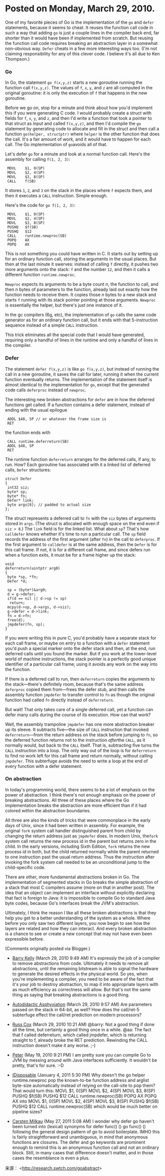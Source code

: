 # Posted on Monday, March 29, 2010. 

One of my favorite pieces of Go is the implementation of the `go` and `defer` statements, because it seems to cheat. It reuses the function call code in such a way that adding `go` is just a couple lines in the compiler back end, far shorter than it would have been if implemented from scratch. But reusing the function call code requires breaking an abstraction layer in a somewhat non-obvious way. `Defer` cheats in a few more interesting ways too. (I'm not claiming responsibility for any of this clever code. I believe it's all due to Ken Thompson.)

### Go

In Go, the statement `go f(x,y,z)` starts a new goroutine running the function call `f(x,y,z)`. The values of `f`, `x`, `y`, and `z` are all computed in the original goroutine: it is only the execution of `f` that happens in the new goroutine.

Before we go on, stop for a minute and think about how you'd implement this if you were generating C code. I would probably create a struct with fields for `f`, `x`, `y`, and `z`, and then I'd write a function that took a pointer to that struct as input and called `f(x,y,z)`, and then I'd compile the `go` statement by generating code to allocate and fill in the struct and then call a function `go(helper, structptr)` where `helper` is the other function that does the call. It's a fair amount of work, and it would have to happen for each call. The Go implementation of `go`avoids all of that.

Let's defer `go` for a minute and look at a normal function call. Here's the assembly for calling `f(1, 2, 3)`:

```
 MOVL    $1, 0(SP)
 MOVL    $2, 4(SP)
 MOVL    $3, 8(SP)
 CALL    f(SB)

```

It stores `1`, `2`, and `3` on the stack in the places where `f` expects them, and then it executes a `CALL` instruction. Simple enough.

Here's the code for `go f(1, 2, 3)`:

```
 MOVL    $1, 0(SP)
 MOVL    $2, 4(SP)
 MOVL    $3, 8(SP)
 PUSHQ   $f(SB)
 PUSHQ   $12
 CALL    runtime.newproc(SB)
 POPQ    AX
 POPQ    AX

```

This is not something you could have written in C. It starts out by setting up for an ordinary function call, storing the arguments in the usual places. But then at the last minute it swerves: instead of calling `f` directly, it pushes two more arguments onto the stack: `f` and the number `12`, and then it calls a different function `runtime.newproc`.

`Newproc` expects its arguments to be a byte count *n*, the function to call, and then *n* bytes of parameters to the function, already laid out exactly how the function needs to receive them. It copies those *n* bytes to a new stack and starts `f` running with its stack pointer pointing at those arguments. `Newproc` is essentially the helper, but there's just one instance of it.

In the gc compilers (6g, etc), the implementation of `go` calls the same code generator as for an ordinary function call, but it ends with that 5-instruction sequence instead of a simple `CALL` instruction.

This trick eliminates all the special code that I would have generated, requiring only a handful of lines in the runtime and only a handful of lines in the compiler.

### Defer

The statement `defer f(x,y,z)` is like `go f(x,y,z)`, but instead of running the call in a new goroutine, it saves the call for later, running it when the current function eventually returns. The implementation of the statement itself is almost identical to the implementation for `go`, except that the generated code calls `deferproc` instead of `newproc`.

The interesting new broken abstractions for `defer` are in how the deferred functions get called. If a function contains a defer statement, instead of ending with the usual epilogue

```
 ADDL $48, SP // or whatever the frame size is
 RET

```

the function ends with

```
 CALL runtime.deferreturn(SB)
 ADDL $48, SP
 RET

```

The runtime function `deferreturn` arranges for the deferred calls, if any, to run. How? Each goroutine has associated with it a linked list of deferred calls, `Defer` structures:

```
struct Defer
{
 int32 siz;
 byte* sp;
 byte* fn;
 Defer* link;
 byte args[8]; // padded to actual size
};

```

The struct represents a deferred call to `fn` with the `siz` bytes of arguments stored in `args`. (The struct is allocated with enough space on the end even if `siz > 8`.) The `link` field is for the linked list. What about `sp`? That's how `calldefer` knows whether it's time to run a particular call. The `sp` field records the address of the first argument (after `fn`) in the call to `deferproc`. If the first argument to `calldefer` is at the same address, then the `Defer` is for this call frame. If not, it is for a different call frame, and since defers run when a function exits, it must be for a frame higher up the stack:

```
void
deferreturn(uintptr arg0)
{
 byte *sp, *fn;
 Defer *d;

 sp = (byte*)&arg0;
 d = g->defer;
 if(d == nil || d->sp != sp)
  return;
 mcpy(d->sp, d->args, d->siz);
 g->defer = d->link;
 fn = d->fn;
 free(d);
 jmpdefer(fn, sp);
}

```

If you were writing this in pure C, you'd probably have a separate stack for each call frame, or maybe on entry to a function with a `defer` statement you'd push a special marker onto the defer stack and then, at the end, run deferred calls until you found the marker. But if you work at the lower-level world of machine instructions, the stack pointer is a perfectly good unique identifier of a particular call frame; using it avoids any work on the way into the function.

If there is a deferred call to run, then `deferreturn` copies the arguments to the stack—there's definitely room, because that's the same address `deferproc` copied them from—frees the defer stub, and then calls the assembly function `jmpdefer` to transfer control to `fn` as though the original function had called `fn` directly instead of `deferreturn`.

But wait! That only takes care of a single deferred call, yet a function can defer many calls during the course of its execution. How can that work?

Well, the assembly trampoline `jmpdefer` has one more abstraction breaker up its sleeve. It subtracts five—the size of `CALL` instruction that invoked `deferreturn`—from the return address on the stack before jumping to `fn`, so the deferred function returns not to the instruction *after*the `CALL`, as it normally would, but back to the `CALL` itself. That is, subtracting five turns the `CALL` instruction into a loop. The only way out of the loop is for `deferreturn` to find no work left for this call frame and return normally, without calling `jmpdefer`. This subterfuge avoids the need to write a loop at the end of every function with a defer statement.

### On abstraction

In today's programming world, there seems to be a lot of emphasis on the power of abstraction. I think there's not enough emphasis on the power of breaking abstractions. All three of these places where the Go implementation breaks the abstraction are more efficient than if it had colored within the abstraction boundaries.

All three are also the kinds of tricks that were commonplace in the early days of Unix, since it had been written in assembly. For example, the original `fork` system call handler distinguished parent from child by changing the return address just as `jmpdefer` does. In modern Unix, the`fork` system call returns the new process id in the parent but returns zero in the child. In the early versions, including Sixth Edition, `fork` returns the new process id in both, but the child returned normally while the parent returned to one instruction past the usual return address. Thus the instruction after invoking the fork system call needed to be an unconditional jump to the child-specific code.

There are other, more fundamental abstractions broken in Go. The implementation of segmented stacks in Go breaks the simple abstraction of a stack that most C compilers assume (more on that in another post). The idea that an object can implement an interface without explicitly declaring that fact is foreign to Java: it is impossible to compile Go to standard Java byte codes, because Go's interfaces break the JVM's abstraction.

Ultimately, I think the reason I like all these broken abstractions is that they help you get to a better understanding of the system as a whole. Where before you only saw two different layers, you now begin to see how the layers are related and how they can interact. And every broken abstraction is a chance to see or create a new concept that may not have even been expressible before.

(Comments originally posted via Blogger.)

- [Barry Kelly](http://www.blogger.com/profile/10559947643606684495) (March 29, 2010 9:49 AM) It's
   expressly the job of a compiler to remove abstractions from code. 
  Ultimately it needs to remove all abstractions, until the remaining 
  bitstream is able to signal the hardware to generate the desired effects
   in the physical world.
  So yes, when you're implementing a 
  compiler, you need to be aware of the fact that it's your job to destroy
   abstraction, to map it into appropriate layers with as much efficiency 
  as correctness will allow. But that's not the same thing as saying that 
  breaking abstractions is a good thing.


- [Autodidactic Asphyxiation](http://www.blogger.com/profile/09787472194187459747) (March 29, 2010 9:57 AM) Are parameters passed on the stack in 64-bit, as well?
  How does the call/ret-5 subterfuge effect the call/ret prediction on modern processors?


- [Russ Cox](http://swtch.com/~rsc/) (March 29, 2010 10:21 AM) @barry: Not a good thing if done all the time, but certainly a good thing once in a while.
  @aa:
   The fact that f called deferreturn, which called jmpdefer, which is 
  returning straight to f, already broke the RET prediction. Rewinding the
   CALL instruction doesn't make it any worse. ;-)


- [Peter](http://www.blogger.com/profile/03688076015831464616) (May 19, 2010 9:21 PM) I am pretty sure you can compile Go to JVM by messing around with Java interfaces sufficiently. It wouldn't be pretty, that's for sure. :-D


- [IDisposable](http://www.blogger.com/profile/02275315449689041289) (January 4, 2011 5:30 PM) Why
   doesn't the go helper runtime.newproc pop the known-to-be function 
  address and arglist byte-size automatically instead of relying on the 
  call-site to pop them? That would turn this:
  MOVL $1, 0(SP)
  MOVL $2, 4(SP)
  MOVL $3, 8(SP)
  PUSHQ $f(SB)
  PUSHQ $12
  CALL runtime.newproc(SB)
  POPQ AX
  POPQ AX
  into
  MOVL $1, 0(SP)
  MOVL $2, 4(SP)
  MOVL $3, 8(SP)
  PUSHQ $f(SB)
  PUSHQ $12
  CALL runtime.newproc(SB)
  which would be much better on pipeline sizes?


- [Carsten Milkau](http://www.blogger.com/profile/10773876428711731299) (May 27, 2011 5:08 AM) I wonder why
  defer <FunctionBody>
  go <FunctionBody>
  haven't been turned into (lexical) synonyms for
  defer func() <FunctionBody> ()
  go func() <FunctionBody> ()
  following the general design pattern of go to avoid boilerplate. 
  IMHO
   this is fairly straightforward and unambiguous, in mind that anonymous 
  functions are closures. The defer and go keywords are prominent enough 
  to remind this is an anonymous function call and not an ordinary block. 
  Still, in many cases that difference doesn't matter, and in those cases 
  the resemblance is even a plus.

来源： <<http://research.swtch.com/goabstract>>

 



